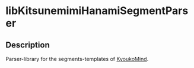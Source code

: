 # libKitsunemimiHanamiSegmentParser

## Description

Parser-library for the segments-templates of [KyoukoMind](https://github.com/kitsudaiki/KyoukoMind).
